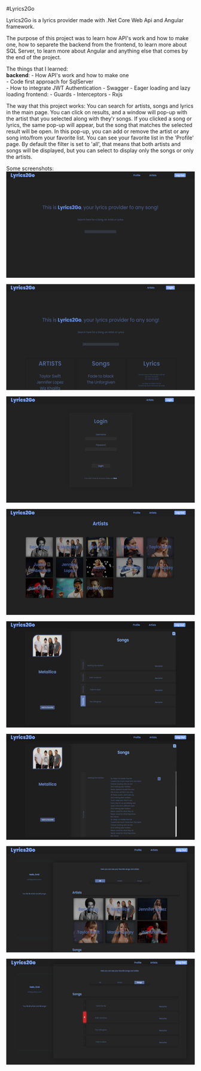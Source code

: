#Lyrics2Go

Lyrics2Go is a lyrics provider made with .Net Core Web Api and Angular framework. 

  The purpose of this project was to learn how API's work and how to make one, how to separete the backend from the frontend, to learn more about SQL Server, to learn more about
Angular and anything else that comes by the end of the project.

The things that I learned:<br>
    <strong style="color=rgb(100,100,100)">backend</strong>: 
        - How API's work and how to make one        
        - Code first approach for SqlServer                     
        - How to integrate JWT Authentication
        - Swagger
        - Eager loading and lazy loading
    frontend:
        - Guards
        - Interceptors
        - Rxjs
        
 The way that this project works:
       You can search for artists, songs and lyrics in the main page. You can click on results, and a window will pop-up with the artist that you selected along with they'r songs.
   If you clicked a song or lyrics, the same pop-up will appear, but the song that matches the selected result will be open. In this pop-up, you can add or remove the artist or any song into/from your favorite list.
   You can see your favorite list in the 'Profile' page. By default the filter is set to 'all', that means that both artists and songs will be displayed, but you can select to display only the songs or only the artists.
   
Some screenshots:
![Hero](./Images/home.png)

![Search](./Images/search.png)

![Login](./Images/login.png)

![Artists](./Images/artists.png)

![Pop-up](./Images/pop-up.png)

![Lyrics](./Images/lyrics.png)

![Profile-all](./Images/profile-all.png)

![Profile-Songs](./Images/profile-songs.png)
